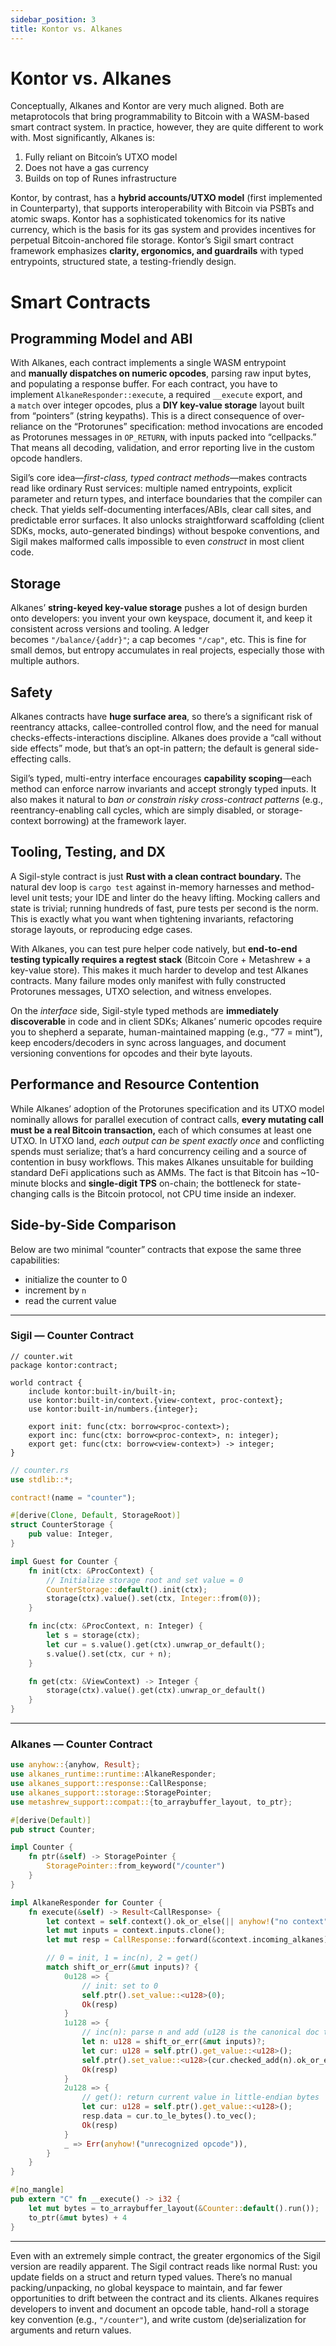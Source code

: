 ```yaml
---
sidebar_position: 3
title: Kontor vs. Alkanes
---
```

# Kontor vs. Alkanes

Conceptually, Alkanes and Kontor are very much aligned. Both are metaprotocols that bring programmability to Bitcoin with a WASM-based smart contract system. In practice, however, they are quite different to work with. Most significantly, Alkanes is:

1. Fully reliant on Bitcoin’s UTXO model
2. Does not have a gas currency
3. Builds on top of Runes infrastructure

Kontor, by contrast, has a **hybrid accounts/UTXO model** (first implemented in Counterparty), that supports interoperability with Bitcoin via PSBTs and atomic swaps. Kontor has a sophisticated tokenomics for its native currency, which is the basis for its gas system and provides incentives for perpetual Bitcoin-anchored file storage. Kontor’s Sigil smart contract framework emphasizes **clarity, ergonomics, and guardrails** with typed entrypoints, structured state, a testing-friendly design.

# Smart Contracts

## Programming Model and ABI

With Alkanes, each contract implements a single WASM entrypoint and **manually dispatches on numeric opcodes**, parsing raw input bytes, and populating a response buffer. For each contract, you have to implement `AlkaneResponder::execute`, a required `__execute` export, and a `match` over integer opcodes, plus a **DIY key-value storage** layout built from “pointers” (string keypaths). This is a direct consequence of over-reliance on the “Protorunes” specification: method invocations are encoded as Protorunes messages in `OP_RETURN`, with inputs packed into “cellpacks.” That means all decoding, validation, and error reporting live in the custom opcode handlers.

Sigil’s core idea—*first-class, typed contract methods*—makes contracts read like ordinary Rust services: multiple named entrypoints, explicit parameter and return types, and interface boundaries that the compiler can check. That yields self-documenting interfaces/ABIs, clear call sites, and predictable error surfaces. It also unlocks straightforward scaffolding (client SDKs, mocks, auto-generated bindings) without bespoke conventions, and Sigil makes malformed calls impossible to even *construct* in most client code. 

## Storage

Alkanes’ **string-keyed key-value storage** pushes a lot of design burden onto developers: you invent your own keyspace, document it, and keep it consistent across versions and tooling. A ledger becomes `"/balance/{addr}"`; a cap becomes `"/cap"`, etc. This is fine for small demos, but entropy accumulates in real projects, especially those with multiple authors.

## Safety

Alkanes contracts have **huge surface area**, so there’s a significant risk of reentrancy attacks, callee-controlled control flow, and the need for manual checks-effects-interactions discipline. Alkanes does provide a “call without side effects” mode, but that’s an opt-in pattern; the default is general side-effecting calls.

Sigil’s typed, multi-entry interface encourages **capability scoping**—each method can enforce narrow invariants and accept strongly typed inputs. It also makes it natural to *ban or constrain risky cross-contract patterns* (e.g., reentrancy-enabling call cycles, which are simply disabled, or storage-context borrowing) at the framework layer.

## Tooling, Testing, and DX

A Sigil-style contract is just **Rust with a clean contract boundary.** The natural dev loop is `cargo test` against in-memory harnesses and method-level unit tests; your IDE and linter do the heavy lifting. Mocking callers and state is trivial; running hundreds of fast, pure tests per second is the norm. This is exactly what you want when tightening invariants, refactoring storage layouts, or reproducing edge cases.

With Alkanes, you can test pure helper code natively, but **end-to-end testing typically requires a regtest stack** (Bitcoin Core + Metashrew + a key-value store). This makes it much harder to develop and test Alkanes contracts. Many failure modes only manifest with fully constructed Protorunes messages, UTXO selection, and witness envelopes.

On the *interface* side, Sigil-style typed methods are **immediately discoverable** in code and in client SDKs; Alkanes’ numeric opcodes require you to shepherd a separate, human-maintained mapping (e.g., “77 = mint”), keep encoders/decoders in sync across languages, and document versioning conventions for opcodes and their byte layouts.

## Performance and Resource Contention

While Alkanes’ adoption of the Protorunes specification and its UTXO model nominally allows for parallel execution of contract calls, **every mutating call must be a real Bitcoin transaction,** each of which consumes at least one UTXO. In UTXO land, *each output can be spent exactly once* and conflicting spends must serialize; that’s a hard concurrency ceiling and a source of contention in busy workflows. This makes Alkanes unsuitable for building standard DeFi applications such as AMMs. The fact is that Bitcoin has ~10-minute blocks and **single-digit TPS** on-chain; the bottleneck for state-changing calls is the Bitcoin protocol, not CPU time inside an indexer.

## Side-by-Side Comparison

Below are two minimal “counter” contracts that expose the same three capabilities:

- initialize the counter to 0
- increment by `n`
- read the current value

---

### Sigil — Counter Contract

```wit
// counter.wit
package kontor:contract;

world contract {
    include kontor:built-in/built-in;
    use kontor:built-in/context.{view-context, proc-context};
    use kontor:built-in/numbers.{integer};

    export init: func(ctx: borrow<proc-context>);
    export inc: func(ctx: borrow<proc-context>, n: integer);
    export get: func(ctx: borrow<view-context>) -> integer;
}
```

```rust
// counter.rs
use stdlib::*;

contract!(name = "counter");

#[derive(Clone, Default, StorageRoot)]
struct CounterStorage {
    pub value: Integer,
}

impl Guest for Counter {
    fn init(ctx: &ProcContext) {
        // Initialize storage root and set value = 0
        CounterStorage::default().init(ctx);
        storage(ctx).value().set(ctx, Integer::from(0));
    }

    fn inc(ctx: &ProcContext, n: Integer) {
        let s = storage(ctx);
        let cur = s.value().get(ctx).unwrap_or_default();
        s.value().set(ctx, cur + n);
    }

    fn get(ctx: &ViewContext) -> Integer {
        storage(ctx).value().get(ctx).unwrap_or_default()
    }
}
```

---

### Alkanes — Counter Contract

```rust
use anyhow::{anyhow, Result};
use alkanes_runtime::runtime::AlkaneResponder;
use alkanes_support::response::CallResponse;
use alkanes_support::storage::StoragePointer;
use metashrew_support::compat::{to_arraybuffer_layout, to_ptr};

#[derive(Default)]
pub struct Counter;

impl Counter {
    fn ptr(&self) -> StoragePointer {
        StoragePointer::from_keyword("/counter")
    }
}

impl AlkaneResponder for Counter {
    fn execute(&self) -> Result<CallResponse> {
        let context = self.context().ok_or_else(|| anyhow!("no context"))?;
        let mut inputs = context.inputs.clone();
        let mut resp = CallResponse::forward(&context.incoming_alkanes);

        // 0 = init, 1 = inc(n), 2 = get()
        match shift_or_err(&mut inputs)? {
            0u128 => {
                // init: set to 0
                self.ptr().set_value::<u128>(0);
                Ok(resp)
            }
            1u128 => {
                // inc(n): parse n and add (u128 is the canonical doc type)
                let n: u128 = shift_or_err(&mut inputs)?;
                let cur: u128 = self.ptr().get_value::<u128>();
                self.ptr().set_value::<u128>(cur.checked_add(n).ok_or_else(|| anyhow!("overflow"))?);
                Ok(resp)
            }
            2u128 => {
                // get(): return current value in little-endian bytes
                let cur: u128 = self.ptr().get_value::<u128>();
                resp.data = cur.to_le_bytes().to_vec();
                Ok(resp)
            }
            _ => Err(anyhow!("unrecognized opcode")),
        }
    }
}

#[no_mangle]
pub extern "C" fn __execute() -> i32 {
    let mut bytes = to_arraybuffer_layout(&Counter::default().run());
    to_ptr(&mut bytes) + 4
}
```

---

Even with an extremely simple contract, the greater ergonomics of the Sigil version are readily apparent. The Sigil contract reads like normal Rust: you update fields on a struct and return typed values. There’s no manual packing/unpacking, no global keyspace to maintain, and far fewer opportunities to drift between the contract and its clients. Alkanes requires developers to invent and document an opcode table, hand-roll a storage key convention (e.g., `"/counter"`), and write custom (de)serialization for arguments and return values.